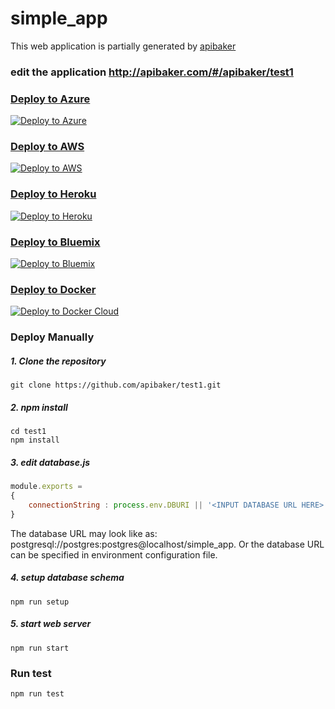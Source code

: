 
# simple_app
This web application is partially generated by [apibaker](http://apibaker.com) 

### edit the application http://apibaker.com/#/apibaker/test1

### [Deploy to Azure](https://azuredeploy.net/)
[![Deploy to Azure](http://azuredeploy.net/deploybutton.png)](https://azuredeploy.net/)

### [Deploy to AWS](https://azuredeploy.net/)
[![Deploy to AWS](https://s3.amazonaws.com/cloudformation-examples/cloudformation-launch-stack.png)](https://aws.amazon.com/)


### [Deploy to Heroku](https://heroku.com/deploy)
[![Deploy to Heroku](https://www.herokucdn.com/deploy/button.png)](https://heroku.com/deploy)

### [Deploy to Bluemix](https://bluemix.net/deploy?repository=YOUR_GIT_URL_HERE)
[![Deploy to Bluemix](https://bluemix.net/deploy/button.png)](https://bluemix.net/deploy?repository=YOUR_GIT_URL_HERE)

### [Deploy to Docker](https://cloud.docker.com/stack/deploy/)
[![Deploy to Docker Cloud](https://files.cloud.docker.com/images/deploy-to-dockercloud.svg)](https://cloud.docker.com/stack/deploy/)

### Deploy Manually

##### 1. Clone the repository
```shell
git clone https://github.com/apibaker/test1.git
```

##### 2. npm install
```shell
cd test1
npm install
```

##### 3. edit database.js
```javascript
module.exports = 
{
    connectionString : process.env.DBURI || '<INPUT DATABASE URL HERE>'
}
```
The database URL may look like as: postgresql://postgres:postgres@localhost/simple_app.
Or the database URL can be specified in environment configuration file.

##### 4. setup database schema
```shell
npm run setup
```

##### 5. start web server
```shell
npm run start
```

### Run test
```shell
npm run test
```

